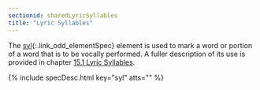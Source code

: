 ```yaml
---
sectionid: sharedLyricSyllables
title: "Lyric Syllables"
---
```




The [syl](/v3/elements/syl.html){:.link_odd_elementSpec} element is used to mark a word or portion of a word that is
to be vocally performed. A fuller description of its use is provided in chapter <a class="link_ptr" title="Lyric Syllables" href="/v3/guidelines/lyricsDesc.html#lyricsSyl">15.1 Lyric Syllables</a>.



{% include specDesc.html key="syl" atts="" %}



